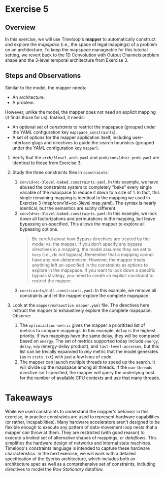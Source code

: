 Exercise 5
==========

## Overview

In this exercise, we will use Timeloop's **mapper** to automatically construct and explore the _mapspace_ (i.e., the space of legal mappings) of a problem on an architecture. To keep the mapspace manageable for this tutorial setting, we revert back to the 1D Convolution with Output Channels problem shape and the 3-level temporal architecture from Exercise 3.

## Steps and Observations

Similar to the model, the mapper needs:
* An architecture.
* A problem.

However, unlike the model, the mapper does not need an explicit mapping (it finds those for us). Instead, it needs:
* An optional set of _constraints_ to restrict the mapspace (grouped under the YAML configuration key `mapspace_constraints`).
* A set of options for the mapper application itself, including user-interface glags and directives to guide the search heuristics (grouped under the YAML configuration key `mapper`).

1. Verify that the `arch/3level.arch.yaml` and `prob/conv1d+oc.prob.yaml` are identical to those from Exercise 3.

2. Study the three constraints files in `constraints`:
   1. `conv1d+oc-3level-baked.constraints.yaml`. In this example, we have abused the constraints system to completely "bake" every single variable of the mapspace to reduce it down to a size of 1. In fact, this single remaining mapping is identical to the mapping we used in Exercise 3 (map/conv1d+oc-3level.map.yaml). The syntax is nearly identical, but the semantics are subtly different.
   2. `conv1d+oc-3level-baked.constraints.yaml`: In this example, we lock down all factorizations and permutations in the mapping, but leave bypassing un-specified. This allows the mapper to explore all bypassing options.
      > Be careful about how Bypass directives are treated by the model vs. the mapper. If you don't specify any bypass directives in a mapping, the model assumes they are set to `keep` (i.e., do not bypass). Remember that a mapping cannot have any non-determinism. However, the mapper treats anything left un-specified in the constraints as options to explore in the mapspace. If you want to lock down a specific bypass strategy, you need to create an explicit constraint to restrict the mapper.
   3. `constraints/null.constraints.yaml`: In this example, we remove all constraints and let the mapper explore the complete mapspace.

3. Look at the `mapper/exhaustive.mapper.yaml` file. The directives here instruct the mapper to exhaustively explore the complete mapspace. Observe:
   1. The `optimization-metric` gives the mapper a prioritized list of metrics to compare mappings. In this example, `delay` is the highest priority. If two mappings have the same delay, they will be compared based on `energy`. The set of metrics supported today include `energy`, `delay`, `edp` (energy-delay product), and `last-level-accesses`, but this list can be trivially expanded to _any_ metric that the model generates (as in `stats.txt`) with just a few lines of code.
   2. The mapper can launch multiple threads to speed up the search. It will divide up the mapspace among all threads. If the `num-threads` directive isn't specified, the mapper will query the underlying host for the number of available CPU contexts and use that many threads.



Takeaways
=========
While we used constraints to understand the mapper's behavior in this exercise, in practice constraints are used to represent hardware capabilities (or rather, incapabilities). Many hardware accelerators aren't designed to be flexible enough to execute any pattern of data-movement loop nests that a mapper can throw at them. They are restricted (with good reason) to execute a limited set of alternative shapes of mappings, or _dataflows_. This simplifies the hardware design of networks and internal state machines. Timeloop's constraints language is intended to capture these hardware characteristics. In the next exercise, we will work with a detailed specification of the Eyeriss architecture, which includes both an architecture spec as well as a comprehensive set of constraints, including directives to model the _Row Stationary_ dataflow.
